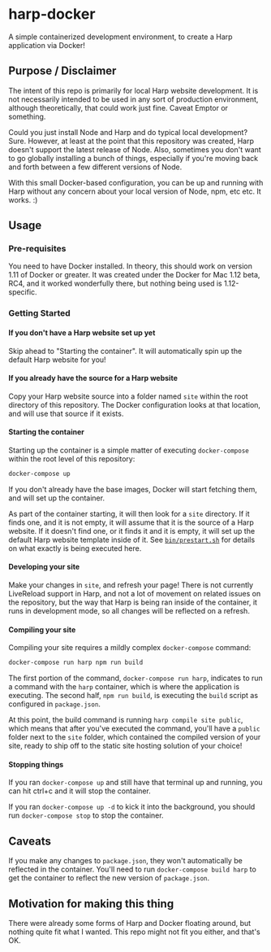 # harp-docker

A simple containerized development environment, to create a Harp application via
Docker!

## Purpose / Disclaimer

The intent of this repo is primarily for local Harp website development. It is
not necessarily intended to be used in any sort of production environment,
although theoretically, that could work just fine. Caveat Emptor or something.

Could you just install Node and Harp and do typical local development? Sure.
However, at least at the point that this repository was created, Harp doesn't
support the latest release of Node. Also, sometimes you don't want to go
globally installing a bunch of things, especially if you're moving back and
forth between a few different versions of Node.

With this small Docker-based configuration, you can be up and running with Harp
without any concern about your local version of Node, npm, etc etc. It works. :)

## Usage

### Pre-requisites

You need to have Docker installed. In theory, this should work on version 1.11
of Docker or greater. It was created under the Docker for Mac 1.12 beta, RC4,
and it worked wonderfully there, but nothing being used is 1.12-specific.

### Getting Started

#### If you don't have a Harp website set up yet

Skip ahead to "Starting the container". It will automatically spin up the
default Harp website for you!

#### If you already have the source for a Harp website

Copy your Harp website source into a folder named `site` within the root
directory of this repository. The Docker configuration looks at that location,
and will use that source if it exists.

#### Starting the container

Starting up the container is a simple matter of executing `docker-compose`
within the root level of this repository:

```bash
docker-compose up
```

If you don't already have the base images, Docker will start fetching them, and
will set up the container.

As part of the container starting, it will then look for a `site` directory. If
it finds one, and it is not empty, it will assume that it is the source of a
Harp website. If it doesn't find one, or it finds it and it is empty, it will
set up the default Harp website template inside of it. See
[`bin/prestart.sh`](./bin/prestart.sh) for details on what exactly is being
executed here.

#### Developing your site

Make your changes in `site`, and refresh your page! There is not currently
LiveReload support in Harp, and not a lot of movement on related issues on the
repository, but the way that Harp is being ran inside of the container, it runs
in development mode, so all changes will be reflected on a refresh.

#### Compiling your site

Compiling your site requires a mildly complex `docker-compose` command:

```bash
docker-compose run harp npm run build
```

The first portion of the command, `docker-compose run harp`, indicates to run a
command with the `harp` container, which is where the application is executing.
The second half, `npm run build`, is executing the `build` script as configured
in `package.json`.

At this point, the build command is running `harp compile site public`, which
means that after you've executed the command, you'll have a `public` folder next
to the `site` folder, which contained the compiled version of your site, ready
to ship off to the static site hosting solution of your choice!

#### Stopping things

If you ran `docker-compose up` and still have that terminal up and running, you
can hit ctrl+c and it will stop the container.

If you ran `docker-compose up -d` to kick it into the background, you should
run `docker-compose stop` to stop the container.

## Caveats

If you make any changes to `package.json`, they won't automatically be reflected
in the container. You'll need to run `docker-compose build harp` to get the
container to reflect the new version of `package.json`.

## Motivation for making this thing

There were already some forms of Harp and Docker floating around, but nothing
quite fit what I wanted. This repo might not fit you either, and that's OK.
